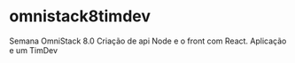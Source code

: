 # omnistack8timdev
Semana OmniStack 8.0 Criação de api Node e o front com React. Aplicação e um TimDev 
